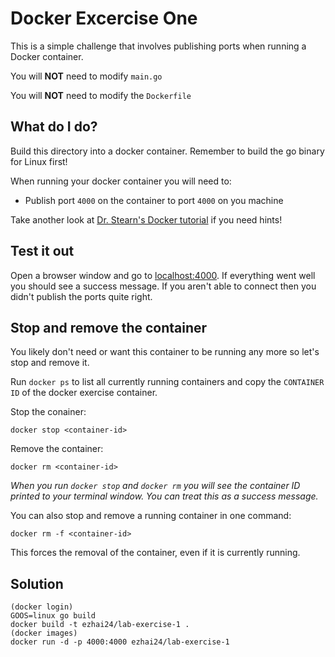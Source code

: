 # Docker Excercise One

This is a simple challenge that involves publishing ports when running a Docker container.

You will **NOT** need to modify `main.go`

You will **NOT** need to modify the `Dockerfile`

## What do I do?

Build this directory into a docker container. Remember to build the go binary for Linux first!

When running your docker container you will need to:

- Publish port `4000` on the container to port `4000` on you machine

Take another look at [Dr. Stearn's Docker tutorial](https://drstearns.github.io/tutorials/docker/) if you need hints!

## Test it out

Open a browser window and go to [localhost:4000](http://localhost:4000). If everything went well you should see a success message. If you aren't able to connect then you didn't publish the ports quite right.

## Stop and remove the container

You likely don't need or want this container to be running any more so let's stop and remove it.

Run `docker ps` to list all currently running containers and copy the `CONTAINER ID` of the docker exercise container.

Stop the conainer:

`docker stop <container-id>`

Remove the container:

`docker rm <container-id>`

*When you run `docker stop` and `docker rm` you will see the container ID printed to your terminal window. You can treat this as a success message.*

You can also stop and remove a running container in one command:

`docker rm -f <container-id>`

This forces the removal of the container, even if it is currently running.

## Solution
```
(docker login)
GOOS=linux go build
docker build -t ezhai24/lab-exercise-1 .
(docker images)
docker run -d -p 4000:4000 ezhai24/lab-exercise-1
```
